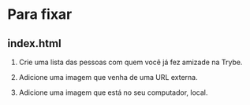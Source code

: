 # Para fixar

## index.html

1. Crie uma lista das pessoas com quem você já fez amizade na Trybe.

2. Adicione uma imagem que venha de uma URL externa.

3. Adicione uma imagem que está no seu computador, local.
